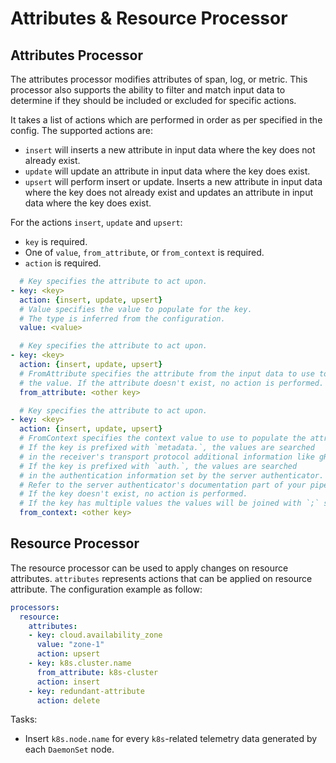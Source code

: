 # Attributes & Resource Processor

## Attributes Processor

The attributes processor modifies attributes of span, log, or metric. This
processor also supports the ability to filter and match input data to determine
if they should be included or excluded for specific actions. 

It takes a list of actions which are performed in order as per specified in the config.
The supported actions are:
- `insert` will inserts a new attribute in input data where the key does not
  already exist.
- `update` will update an attribute in input data where the key does exist.
- `upsert` will perform insert or update. Inserts a new attribute in input data
  where the key does not already exist and updates an attribute in input data
  where the key does exist.

For the actions `insert`, `update` and `upsert`:
- `key` is required.
- One of `value`, `from_attribute`, or `from_context` is required.
- `action` is required.

```yaml
  # Key specifies the attribute to act upon.
- key: <key>
  action: {insert, update, upsert}
  # Value specifies the value to populate for the key.
  # The type is inferred from the configuration.
  value: <value>

  # Key specifies the attribute to act upon.
- key: <key>
  action: {insert, update, upsert}
  # FromAttribute specifies the attribute from the input data to use to populate
  # the value. If the attribute doesn't exist, no action is performed.
  from_attribute: <other key>

  # Key specifies the attribute to act upon.
- key: <key>
  action: {insert, update, upsert}
  # FromContext specifies the context value to use to populate the attribute value. 
  # If the key is prefixed with `metadata.`, the values are searched
  # in the receiver's transport protocol additional information like gRPC Metadata or HTTP Headers. 
  # If the key is prefixed with `auth.`, the values are searched
  # in the authentication information set by the server authenticator. 
  # Refer to the server authenticator's documentation part of your pipeline for more information about which attributes are available.
  # If the key doesn't exist, no action is performed.
  # If the key has multiple values the values will be joined with `;` separator.
  from_context: <other key>
```



## Resource Processor

The resource processor can be used to apply changes on resource attributes.
`attributes` represents actions that can be applied on resource attribute. The
configuration example as follow:

```yaml
processors:
  resource:
    attributes:
    - key: cloud.availability_zone
      value: "zone-1"
      action: upsert
    - key: k8s.cluster.name
      from_attribute: k8s-cluster
      action: insert
    - key: redundant-attribute
      action: delete
```

Tasks:
- Insert `k8s.node.name` for every `k8s`-related telemetry data generated by
  each `DaemonSet` node.

